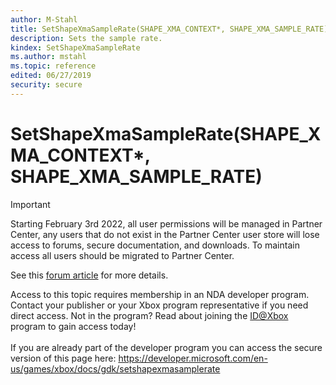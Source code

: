 ```yaml
---
author: M-Stahl
title: SetShapeXmaSampleRate(SHAPE_XMA_CONTEXT*, SHAPE_XMA_SAMPLE_RATE)
description: Sets the sample rate.
kindex: SetShapeXmaSampleRate
ms.author: mstahl
ms.topic: reference
edited: 06/27/2019
security: secure
---
```


# SetShapeXmaSampleRate(SHAPE_XMA_CONTEXT*, SHAPE_XMA_SAMPLE_RATE)
> [!IMPORTANT]
> Starting February 3rd 2022, all user permissions will be managed in Partner Center, any users that do not exist in the Partner Center user store will lose access to forums, secure documentation, and downloads. To maintain access all users should be migrated to Partner Center. <p></p>See this <a href="https://forums.xboxlive.com/articles/132187/breaking-change-user-access-for-forums-secure-docu.html">forum article</a> for more details.  

 Access to this topic requires membership in an NDA developer program. Contact your publisher or your Xbox program representative if you need direct access. Not in the program? Read about joining the <a href="https://www.xbox.com/Developers/id">ID@Xbox</a> program to gain access today!  <br/><br/>If you are already part of the developer program you can access the secure version of this page here: <a target="_blank" href="https://developer.microsoft.com/en-us/games/xbox/docs/gdk/setshapexmasamplerate">https://developer.microsoft.com/en-us/games/xbox/docs/gdk/setshapexmasamplerate</a>
